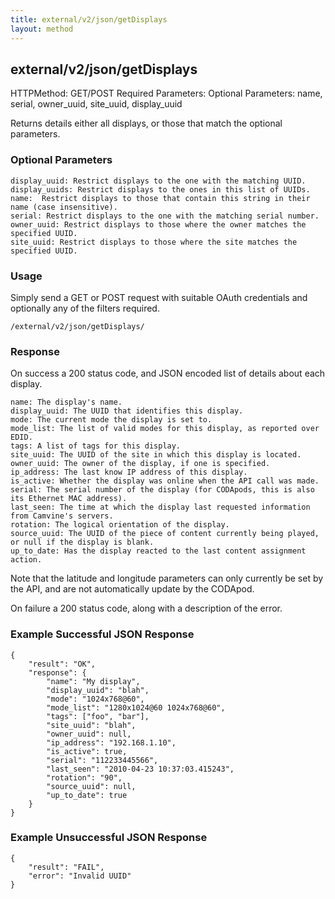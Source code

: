 ```yaml
---
title: external/v2/json/getDisplays
layout: method
---
```

## external/v2/json/getDisplays

HTTPMethod: GET/POST
Required Parameters: 
Optional Parameters: name, serial, owner_uuid, site_uuid, display_uuid

Returns details either all displays, or those that match the optional parameters.

### Optional Parameters

    display_uuid: Restrict displays to the one with the matching UUID.
    display_uuids: Restrict displays to the ones in this list of UUIDs.
    name:  Restrict displays to those that contain this string in their name (case insensitive).
    serial: Restrict displays to the one with the matching serial number.
    owner_uuid: Restrict displays to those where the owner matches the specified UUID.
    site_uuid: Restrict displays to those where the site matches the specified UUID.

### Usage

Simply send a GET or POST request with suitable OAuth credentials and optionally any of the filters required.

`/external/v2/json/getDisplays/`

### Response

On success a 200 status code, and JSON encoded list of details about each display.

    name: The display's name.
    display_uuid: The UUID that identifies this display.
    mode: The current mode the display is set to.
    mode_list: The list of valid modes for this display, as reported over EDID.
    tags: A list of tags for this display.
    site_uuid: The UUID of the site in which this display is located.
    owner_uuid: The owner of the display, if one is specified.
    ip_address: The last know IP address of this display.
    is_active: Whether the display was online when the API call was made.
    serial: The serial number of the display (for CODApods, this is also its Ethernet MAC address).
    last_seen: The time at which the display last requested information from Camvine's servers.
    rotation: The logical orientation of the display.
    source_uuid: The UUID of the piece of content currently being played, or null if the display is blank.
    up_to_date: Has the display reacted to the last content assignment action.

Note that the latitude and longitude parameters can only currently be set by the API, and are not automatically update by the CODApod.

On failure a 200 status code, along with a description of the error.

### Example Successful JSON Response

    {
        "result": "OK",
        "response": {
            "name": "My display",
            "display_uuid": "blah",
            "mode": "1024x768@60",
            "mode_list": "1280x1024@60 1024x768@60",
            "tags": ["foo", "bar"],
            "site_uuid": "blah",
            "owner_uuid": null,
            "ip_address": "192.168.1.10",
            "is_active": true,
            "serial": "112233445566",
            "last_seen": "2010-04-23 10:37:03.415243",
            "rotation": "90",
            "source_uuid": null,
            "up_to_date": true
        }
    }

### Example Unsuccessful JSON Response

    {
        "result": "FAIL",
        "error": "Invalid UUID" 
    }